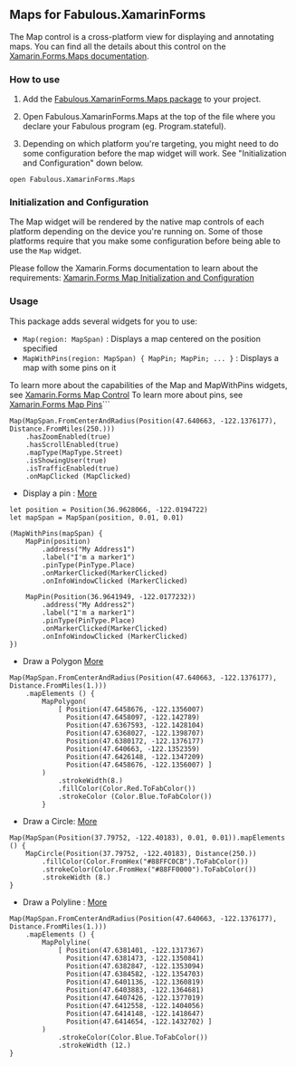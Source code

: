## Maps for Fabulous.XamarinForms

The Map control is a cross-platform view for displaying and annotating maps. You can find all the details about this control on the [Xamarin.Forms.Maps documentation](https://learn.microsoft.com/en-us/xamarin/xamarin-forms/user-interface/map/).

### How to use

1. Add the [Fabulous.XamarinForms.Maps package](https://www.nuget.org/packages/Fabulous.XamarinForms.Maps) to your project.

2. Open Fabulous.XamarinForms.Maps at the top of the file where you declare your Fabulous program (eg. Program.stateful).
3. Depending on which platform you're targeting, you might need to do some configuration before the map widget will work. See "Initialization and Configuration" down below.
```f#
open Fabulous.XamarinForms.Maps
```
### Initialization and Configuration
The Map widget will be rendered by the native map controls of each platform depending on the device you're running on. Some of those platforms require that you make some configuration before being able to use the `Map` widget.

Please follow the Xamarin.Forms documentation to learn about the requirements: [Xamarin.Forms Map Initialization and Configuration](https://learn.microsoft.com/en-us/xamarin/xamarin-forms/user-interface/map/setup)

### Usage
This package adds several widgets for you to use:
- `Map(region: MapSpan)` : Displays a map centered on the position specified
- `MapWithPins(region: MapSpan) { MapPin; MapPin; ... }` : Displays a map with some pins on it

To learn more about the capabilities of the Map and MapWithPins widgets, see [Xamarin.Forms Map Control](https://learn.microsoft.com/en-us/xamarin/xamarin-forms/user-interface/map/map)
To learn more about pins, see [Xamarin.Forms Map Pins](https://learn.microsoft.com/en-us/xamarin/xamarin-forms/user-interface/map/pins)```
```f#
Map(MapSpan.FromCenterAndRadius(Position(47.640663, -122.1376177), Distance.FromMiles(250.)))
    .hasZoomEnabled(true)
    .hasScrollEnabled(true)
    .mapType(MapType.Street)
    .isShowingUser(true)
    .isTrafficEnabled(true)
    .onMapClicked (MapClicked)
```
- Display a pin : [More](https://learn.microsoft.com/en-us/xamarin/xamarin-forms/user-interface/map/pins#display-a-pin)

```f#
let position = Position(36.9628066, -122.0194722)
let mapSpan = MapSpan(position, 0.01, 0.01)

(MapWithPins(mapSpan) {
    MapPin(position)
        .address("My Address1")
        .label("I'm a marker1")
        .pinType(PinType.Place)
        .onMarkerClicked(MarkerClicked)
        .onInfoWindowClicked (MarkerClicked)

    MapPin(Position(36.9641949, -122.0177232))
        .address("My Address2")
        .label("I'm a marker1")
        .pinType(PinType.Place)
        .onMarkerClicked(MarkerClicked)
        .onInfoWindowClicked (MarkerClicked)
})
```
- Draw a Polygon [More](https://learn.microsoft.com/en-us/xamarin/xamarin-forms/user-interface/map/polygons)

```f#
Map(MapSpan.FromCenterAndRadius(Position(47.640663, -122.1376177), Distance.FromMiles(1.)))
    .mapElements () {
        MapPolygon(
            [ Position(47.6458676, -122.1356007)
              Position(47.6458097, -122.142789)
              Position(47.6367593, -122.1428104)
              Position(47.6368027, -122.1398707)
              Position(47.6380172, -122.1376177)
              Position(47.640663, -122.1352359)
              Position(47.6426148, -122.1347209)
              Position(47.6458676, -122.1356007) ]
        )
            .strokeWidth(8.)
            .fillColor(Color.Red.ToFabColor())
            .strokeColor (Color.Blue.ToFabColor())
        }
```
- Draw a Circle: [More](https://learn.microsoft.com/en-us/xamarin/xamarin-forms/user-interface/map/polygons#create-a-circle)
```f#
Map(MapSpan(Position(37.79752, -122.40183), 0.01, 0.01)).mapElements () {
    MapCircle(Position(37.79752, -122.40183), Distance(250.))
        .fillColor(Color.FromHex("#88FFC0CB").ToFabColor())
        .strokeColor(Color.FromHex("#88FF0000").ToFabColor())
        .strokeWidth (8.)
}
```
- Draw a Polyline : [More](https://learn.microsoft.com/en-us/xamarin/xamarin-forms/user-interface/map/polygons#create-a-polyline)

```f#
Map(MapSpan.FromCenterAndRadius(Position(47.640663, -122.1376177), Distance.FromMiles(1.)))
    .mapElements () {
        MapPolyline(
            [ Position(47.6381401, -122.1317367)
              Position(47.6381473, -122.1350841)
              Position(47.6382847, -122.1353094)
              Position(47.6384582, -122.1354703)
              Position(47.6401136, -122.1360819)
              Position(47.6403883, -122.1364681)
              Position(47.6407426, -122.1377019)
              Position(47.6412558, -122.1404056)
              Position(47.6414148, -122.1418647)
              Position(47.6414654, -122.1432702) ]
        )
            .strokeColor(Color.Blue.ToFabColor())
            .strokeWidth (12.)
}
```
